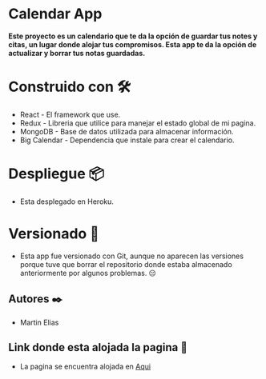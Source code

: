 # Calendar App

**Este proyecto es un calendario que te da la opción de guardar tus notes y citas, un lugar donde alojar tus compromisos. Esta app te da la opción de actualizar y borrar tus notas guardadas.**

# Construido con 🛠️

- React - El framework que use.
- Redux - Libreria que utilice para manejar el estado global de mi pagina.
- MongoDB - Base de datos utilizada para almacenar información.
- Big Calendar - Dependencia que instale para crear el calendario.

# Despliegue 📦

- Esta desplegado en Heroku.

# Versionado 📌

- Esta app fue versionado con Git, aunque no aparecen las versiones porque tuve que borrar el repositorio donde estaba almacenado anteriormente por algunos problemas. 😔

## Autores ✒️

- Martin Elias

## Link donde esta alojada la pagina 🤠

- La pagina se encuentra alojada en [Aqui](https://calendar-backend-martin.herokuapp.com/login)
